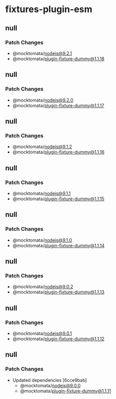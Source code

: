 # fixtures-plugin-esm

## null

### Patch Changes

- @mocktomata/nodejs@9.2.1
- @mocktomata/plugin-fixture-dummy@1.1.18

## null

### Patch Changes

- @mocktomata/nodejs@9.2.0
- @mocktomata/plugin-fixture-dummy@1.1.17

## null

### Patch Changes

- @mocktomata/nodejs@9.1.2
- @mocktomata/plugin-fixture-dummy@1.1.16

## null

### Patch Changes

- @mocktomata/nodejs@9.1.1
- @mocktomata/plugin-fixture-dummy@1.1.15

## null

### Patch Changes

- @mocktomata/nodejs@9.1.0
- @mocktomata/plugin-fixture-dummy@1.1.14

## null

### Patch Changes

- @mocktomata/nodejs@9.0.2
- @mocktomata/plugin-fixture-dummy@1.1.13

## null

### Patch Changes

- @mocktomata/nodejs@9.0.1
- @mocktomata/plugin-fixture-dummy@1.1.12

## null

### Patch Changes

- Updated dependencies [6cce9bab]
  - @mocktomata/nodejs@9.0.0
  - @mocktomata/plugin-fixture-dummy@1.1.11
